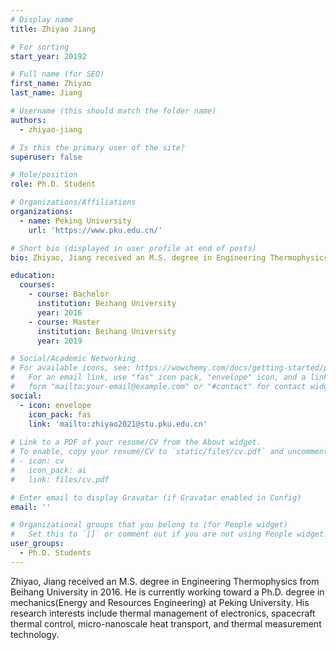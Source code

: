 ```yaml
---
# Display name
title: Zhiyao Jiang

# For sorting
start_year: 20192

# Full name (for SEO)
first_name: Zhiyao
last_name: Jiang

# Username (this should match the folder name)
authors:
  - zhiyao-jiang

# Is this the primary user of the site?
superuser: false

# Role/position
role: Ph.D. Student

# Organizations/Affiliations
organizations:
  - name: Peking University
    url: 'https://www.pku.edu.cn/'

# Short bio (displayed in user profile at end of posts)
bio: Zhiyao, Jiang received an M.S. degree in Engineering Thermophysics from Beihang University in 2016. He is currently working toward a Ph.D. degree in mechanics(Energy and Resources Engineering) at Peking University. His research interests include thermal management of electronics, spacecraft thermal control, micro-nanoscale heat transport, and thermal measurement technology.

education:
  courses:
    - course: Bachelor
      institution: Beihang University 
      year: 2016
    - course: Master
      institution: Beihang University
      year: 2019

# Social/Academic Networking
# For available icons, see: https://wowchemy.com/docs/getting-started/page-builder/#icons
#   For an email link, use "fas" icon pack, "envelope" icon, and a link in the
#   form "mailto:your-email@example.com" or "#contact" for contact widget.
social:
  - icon: envelope
    icon_pack: fas
    link: 'mailto:zhiyao2021@stu.pku.edu.cn'
  
# Link to a PDF of your resume/CV from the About widget.
# To enable, copy your resume/CV to `static/files/cv.pdf` and uncomment the lines below.
# - icon: cv
#   icon_pack: ai
#   link: files/cv.pdf

# Enter email to display Gravatar (if Gravatar enabled in Config)
email: ''

# Organizational groups that you belong to (for People widget)
#   Set this to `[]` or comment out if you are not using People widget.
user_groups:
  - Ph.D. Students
---
```


Zhiyao, Jiang received an M.S. degree in Engineering Thermophysics from Beihang University in 2016. He is currently working toward a Ph.D. degree in mechanics(Energy and Resources Engineering) at Peking University. His research interests include thermal management of electronics, spacecraft thermal control, micro-nanoscale heat transport, and thermal measurement technology.
